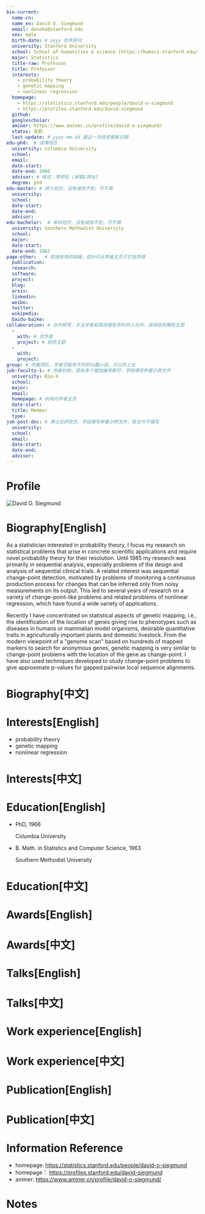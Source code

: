 ```yaml
---
bio-current:
  name-cn: 
  name_en: David O. Siegmund
  email: donoho@stanford.edu
  sex: male
  birth-date: # yyyy 到年即可
  university: Stanford University 
  school: School of humanities & science [https://humsci.stanford.edu/]
  major: Statistics
  title-raw: Professor
  title: Professor
  interests: 
    - probability theory
    - genetic mapping
    - nonlinear regression
  homepage: 
    - https://statistics.stanford.edu/people/david-o-siegmund
    - https://profiles.stanford.edu/david-siegmund
  github: 
  googlescholar:  
  aminer: https://www.aminer.cn/profile/david-o-siegmund/
  status: 在职
  last-update: # yyyy-mm-dd 最近一次信息更新日期
edu-phd:  # 读博经历
  university: Columbia University
  school: 
  email: 
  date-start: 
  date-end: 1966
  advisor: # 格式：导师名 [邮箱/网址]
  degree: phd
edu-master: # 硕士经历，没有或找不到，可不填
  university: 
  school: 
  date-start: 
  date-end: 
  advisor:
edu-bachelor:  # 本科经历，没有或找不到，可不填
  university: Southern Methodist University 
  school: 
  major: 
  date-start: 
  date-end: 1963
page-other:   # 其他有用的链接，部分可从学者主页子栏目获得
  publication: 
  research: 
  software: 
  project: 
  blog: 
  arxiv: 
  linkedin: 
  weibo:
  twitter:
  wikipedia:
  baidu-baike:
collaboration: # 合作研究，关注学者和其他哪些学科的人合作，具体研究哪些主题
  - 
    with: # 合作者
    project: # 研究主题
  - 
    with: 
    project: 
group: # 所属团队，学者可能有不同的兴趣小组，可以列上去
job-faculty-1: # 所属机构，若有多个增加编号即可，字段填写参看示例文件
  university: Bio-X
  school: 
  major: 
  email: 
  homepage: # 机构内学者主页
  date-start: 
  title: Member
  type: 
job-post-doc: # 博士后研究员，字段填写参看示例文件，若无可不填写
  university: 
  school: 
  email: 
  date-start: 
  date-end: 
  advisor: 
---
```


# Profile

![David O. Siegmund](https://statistics.stanford.edu/sites/g/files/sbiybj6031/f/styles/large-square/public/siegmund_color.jpg?itok=x7m2uRJj)

# Biography[English]

As a statistician interested in probability theory, I focus my research on statistical problems that arise in concrete scientific applications and require novel probability theory for their resolution. Until 1985 my research was primarily in sequential analysis, especially problems of the design and analysis of sequential clinical trials. A related interest was sequential change-point detection, motivated by problems of monitoring a continuous production process for changes that can be inferred only from noisy measurements on its output. This led to several years of research on a variety of change-point-like problems and related problems of nonlinear regression, which have found a wide variety of applications.

Recently I have concentrated on statistical aspects of genetic mapping, i.e., the identification of the location of genes giving rise to phenotypes such as diseases in humans or mammalian model organisms, desirable quantitative traits in agriculturally important plants and domestic livestock. From the modern viewpoint of a "genome scan" based on hundreds of mapped markers to search for anonymous genes, genetic mapping is very similar to change-point problems with the location of the gene as change-point. I have also used techniques developed to study change-point problems to give approximate p-values for gapped pairwise local sequence alignments.

# Biography[中文]

# Interests[English]

- probability theory
- genetic mapping
- nonlinear regression

# Interests[中文]

# Education[English]

- PhD, 1966
    
    Columbia University

- B. Math. in Statistics and Computer Science, 1963
    
    Southern Methodist University

# Education[中文]

# Awards[English]

# Awards[中文]

# Talks[English]

# Talks[中文]

# Work experience[English]

# Work experience[中文]

# Publication[English]

# Publication[中文]

# Information Reference

- homepage: https://statistics.stanford.edu/people/david-o-siegmund
- homepage： https://profiles.stanford.edu/david-siegmund
- aminer: https://www.aminer.cn/profile/david-o-siegmund/

# Notes